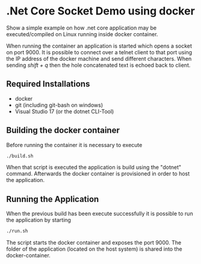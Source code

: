 # .Net Core Socket Demo using docker

Show a simple example on how .net core application may be executed/compiled on Linux running inside docker container.

When running the container an application is started which opens a socket on port 9000. It is possible to connect over a telnet client to that port using the IP address of the docker machine and send different characters. When sending *shift + q* then the hole concatenated text is echoed back to client.

## Required Installations

  * docker
  * git (including git-bash on windows)
  * Visual Studio 17 (or the dotnet CLI-Tool)
  
## Building the docker container

Before running the container it is necessary to execute

```bash
./build.sh
```

When that script is executed the application is build using the "dotnet" command. Afterwards the docker container is provisioned in order to host the application.

## Running the Application

When the previous build has been execute successfully it is possible to run the application by starting

```bash
./run.sh
```

The script starts the docker container and exposes the port 9000. The folder of the application (located on the host system) is shared into the docker-container. 
